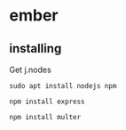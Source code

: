 # ember


## installing
Get j.nodes

`sudo apt install nodejs npm`

`npm install express`

`npm install multer`

